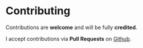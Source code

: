 # Contributing

Contributions are **welcome** and will be fully **credited**.

I accept contributions via **Pull Requests** on [Github](https://github.com/marcandreappel/laravel-uuids).
